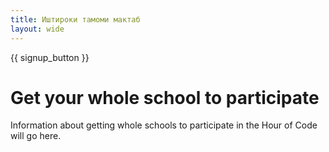 ```yaml
---
title: Иштироки тамоми мактаб
layout: wide
---
```


{{ signup_button }}

# Get your whole school to participate

Information about getting whole schools to participate in the Hour of Code will go here.